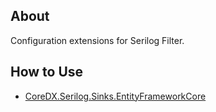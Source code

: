 ﻿## About

Configuration extensions for Serilog Filter.

## How to Use

* [CoreDX.Serilog.Sinks.EntityFrameworkCore](../CoreDX.Serilog.Sinks.EntityFrameworkCore/readme.md)
